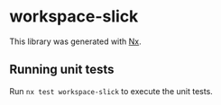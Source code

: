 # workspace-slick

This library was generated with [Nx](https://nx.dev).

## Running unit tests

Run `nx test workspace-slick` to execute the unit tests.
